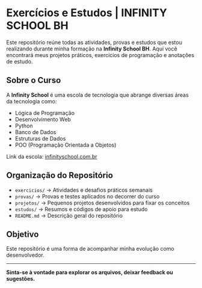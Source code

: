 # Exercícios e Estudos | INFINITY SCHOOL BH

Este repositório reúne todas as atividades, provas e estudos que estou realizando durante minha formação na **Infinity School BH**. Aqui você encontrará meus projetos práticos, exercícios de programação e anotações de estudo.

## Sobre o Curso

A **Infinity School** é uma escola de tecnologia que abrange diversas áreas da tecnologia como:

- Lógica de Programação
- Desenvolvimento Web
- Python
- Banco de Dados
- Estruturas de Dados
- POO (Programação Orientada a Objetos)

Link da escola: [infinityschool.com.br](https://infinityschool.com.br)

## Organização do Repositório

- `exercicios/` → Atividades e desafios práticos semanais  
- `provas/` → Provas e testes aplicados no decorrer do curso  
- `projetos/` → Pequenos projetos desenvolvidos para fixar os conceitos  
- `estudos/` → Resumos e códigos de apoio para estudo  
- `README.md` → Descrição geral do repositório

## Objetivo

Este repositório é uma forma de acompanhar minha evolução como desenvolvedor.

---

**Sinta-se à vontade para explorar os arquivos, deixar feedback ou sugestões.**
